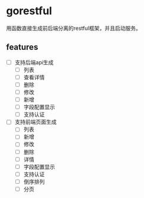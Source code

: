 # gorestful

用函数直接生成前后端分离的restful框架，并且启动服务。

## features
- [ ] 支持后端api生成
  - [ ] 列表
  - [ ] 查看详情
  - [ ] 删除
  - [ ] 修改
  - [ ] 新增
  - [ ] 字段配置显示
  - [ ] 支持认证
- [ ] 支持前端页面生成
  - [ ] 列表
  - [ ] 新增
  - [ ] 修改
  - [ ] 删除
  - [ ] 详情
  - [ ] 字段配置显示
  - [ ] 支持认证
  - [ ] 倒序排列
  - [ ] 分页